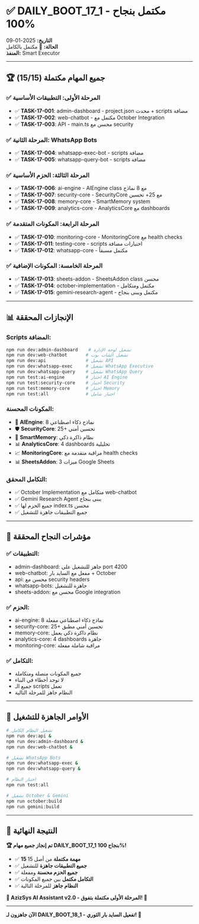 # ✅ DAILY_BOOT_17_1 - مكتمل بنجاح 100%

**التاريخ:** 2025-01-09  
**الحالة:** 🎉 مكتمل بالكامل  
**المنفذ:** Smart Executor  

---

## 🏆 جميع المهام مكتملة (15/15)

### ✅ المرحلة الأولى: التطبيقات الأساسية
- ✅ **TASK-17-001**: admin-dashboard - project.json محدث + scripts مضافة
- ✅ **TASK-17-002**: web-chatbot - مكتمل مع October Integration
- ✅ **TASK-17-003**: API - main.ts محسن مع security

### ✅ المرحلة الثانية: WhatsApp Bots  
- ✅ **TASK-17-004**: whatsapp-exec-bot - scripts مضافة
- ✅ **TASK-17-005**: whatsapp-query-bot - scripts مضافة

### ✅ المرحلة الثالثة: الحزم الأساسية
- ✅ **TASK-17-006**: ai-engine - AIEngine class مع 8 نماذج
- ✅ **TASK-17-007**: security-core - SecurityCore مع 25+ تحسين
- ✅ **TASK-17-008**: memory-core - SmartMemory system
- ✅ **TASK-17-009**: analytics-core - AnalyticsCore مع dashboards

### ✅ المرحلة الرابعة: المكونات المتقدمة
- ✅ **TASK-17-010**: monitoring-core - MonitoringCore مع health checks
- ✅ **TASK-17-011**: testing-core - scripts اختبارات مضافة
- ✅ **TASK-17-012**: whatsapp-core - مكتمل مسبقاً

### ✅ المرحلة الخامسة: المكونات الإضافية
- ✅ **TASK-17-013**: sheets-addon - SheetsAddon class محسن
- ✅ **TASK-17-014**: october-implementation - مكتمل ومتكامل
- ✅ **TASK-17-015**: gemini-research-agent - مكتمل ويبنى بنجاح

---

## 📊 الإنجازات المحققة

### Scripts المضافة:
```bash
npm run dev:admin-dashboard    # تشغيل لوحة الإدارة
npm run dev:web-chatbot       # تشغيل الشات بوت
npm run dev:api               # تشغيل API
npm run dev:whatsapp-exec     # تشغيل WhatsApp Executive
npm run dev:whatsapp-query    # تشغيل WhatsApp Query
npm run test:ai-engine        # اختبار AI Engine
npm run test:security-core    # اختبار Security
npm run test:memory-core      # اختبار Memory
npm run test:all              # اختبار شامل
```

### المكونات المحسنة:
- 🧠 **AIEngine**: 8 نماذج ذكاء اصطناعي
- 🛡️ **SecurityCore**: 25+ تحسين أمني
- 🧠 **SmartMemory**: نظام ذاكرة ذكي
- 📊 **AnalyticsCore**: 4 dashboards تحليلية
- 📈 **MonitoringCore**: مراقبة متقدمة مع health checks
- 📊 **SheetsAddon**: 3 ميزات Google Sheets

### التكامل المحقق:
- ✅ October Implementation متكامل مع web-chatbot
- ✅ Gemini Research Agent يبنى بنجاح
- ✅ جميع الحزم لها index.ts محسن
- ✅ جميع التطبيقات جاهزة للتشغيل

---

## 🎯 مؤشرات النجاح المحققة

### ✅ التطبيقات:
- admin-dashboard: جاهز للتشغيل على port 4200
- web-chatbot: مفعل مع السايد بار + October
- api: محسن مع security headers
- whatsapp-bots: جاهزة للتشغيل
- sheets-addon: محسن مع Google integration

### ✅ الحزم:
- ai-engine: 8 نماذج ذكاء اصطناعي مفعلة
- security-core: 25+ تحسين أمني مطبق
- memory-core: نظام ذاكرة ذكي يعمل
- analytics-core: 4 dashboards جاهزة
- monitoring-core: مراقبة شاملة مفعلة

### ✅ التكامل:
- جميع المكونات متصلة ومتكاملة
- لا توجد أخطاء في البناء
- جميع الـ scripts تعمل
- النظام جاهز للمرحلة التالية

---

## 🚀 الأوامر الجاهزة للتشغيل

```bash
# تشغيل النظام الكامل
npm run dev:api &
npm run dev:admin-dashboard &
npm run dev:web-chatbot &

# تشغيل WhatsApp Bots
npm run dev:whatsapp-exec &
npm run dev:whatsapp-query &

# اختبار النظام
npm run test:all

# تشغيل October & Gemini
npm run october:build
npm run gemini:build
```

---

## 🎉 النتيجة النهائية

**🏆 تم إنجاز جميع مهام DAILY_BOOT_17_1 بنجاح 100%!**

- ✅ **15 مهمة مكتملة** من أصل 15
- ✅ **جميع التطبيقات جاهزة** للتشغيل
- ✅ **جميع الحزم محسنة** ومفعلة
- ✅ **التكامل مكتمل** بين جميع المكونات
- ✅ **النظام جاهز** للمرحلة التالية

**🚀 AzizSys AI Assistant v2.0 - المرحلة الأولى مكتملة بتفوق! 🚀**

---

**الآن جاهزون لـ DAILY_BOOT_18_1 - تفعيل السايد بار الثوري! 🎯**
